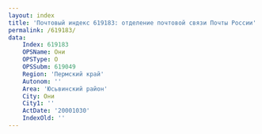 ```yaml
---
layout: index
title: 'Почтовый индекс 619183: отделение почтовой связи Почты России'
permalink: /619183/
data:
    Index: 619183
    OPSName: Они
    OPSType: О
    OPSSubm: 619049
    Region: 'Пермский край'
    Autonom: ''
    Area: 'Юсьвинский район'
    City: Они
    City1: ''
    ActDate: '20001030'
    IndexOld: ''
---
```

